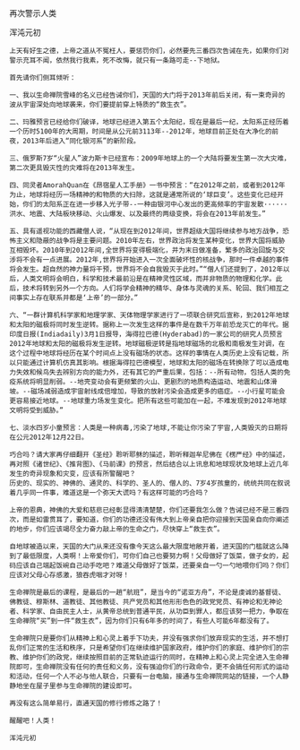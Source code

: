 再次警示人类
    
浑沌元初
    
    
    上天有好生之德，上帝之道从不冤枉人，要惩罚你们，必然要先三番四次告诫在先，如果你们对警示充耳不闻，依然我行我素，死不改悔，就只有一条路可走--下地狱。
    
    首先请你们侧耳倾听：
    
    一、我以生命禅院雪峰的名义已经告诫你们，天国的大门将于2013年前后关闭，有一束奇异的波从宇宙深处向地球袭来，你们要提前穿上特质的“救生衣”。
    
    二、玛雅预言已经给你们破译，地球已经进入第五个太阳纪，现在是最后一纪，太阳系正经历着一个历时5100年的大周期，时间是从公元前3113年--2012年，地球目前正处在大净化的前夜，2013年后进入“同化银河系”的新阶段。
    
    三、俄罗斯7岁“火星人”波力斯卡已经宣布：2009年地球上的一个大陆将要发生第一次大灾难，第二次更具毁灭性的灾难将在2013年发生。
    
    四、同灵者AmorahQuan在《昂宿星人工手册》一书中预言：“在2012年之前，或者到2012年为止，地球将经历一场精神的和物质的大扫除，这就是通常所说的‘球巨变’。这些变化已经开始，你们的太阳系正在进一步移入光子带--一种由银河中心发出的更高频率的宇宙发散······洪水、地震、大陆板块移动、火山爆发、以及最终的两级变换，将会在2013年前发生。”
    
    五、具有遥视功能的西藏僧人说，“从现在到2012年间，世界超级大国将继续参与地方战争，恐怖主义和隐蔽的战争将是主要问题。2010年左右，世界政治将发生某种变化，世界大国将威胁互相毁坏。2010年到2012年间,全世界将变得极端化，并为末日做准备，繁多的政治回旋与交涉将不会有一点进展。2012年,世界将开始进入一次全面破坏性的核战争，那时一件卓越的事件将会发生。超自然的神力量将干预，世界将不会自我毁灭于此时。”“僧人们还提到了，2012年以后，人类文明将会明白，科学和技术最前沿是在精神灵性区域，而并非物质的物理和化学。此后，技术将转到另外一个方向。人们将学会精神的精华、身体与灵魂的关系、轮回、我们相互之间事实上存在联系并都是‘上帝’的一部分。”
    
    六、“一群计算机科学家和地理学家、天体物理学家进行了一项联合研究后宣称，到2012年地球和太阳的磁极将同时发生逆转。据称上一次发生这样的事件是在数千万年前恐龙灭亡的年代。据印度日报(Indiadaily)3月1日报导，海得拉巴德(Hyderabad)的一家公司的研究人员预言2012年地球和太阳的磁极将发生逆转。地球磁极逆转是指地球磁场的北极和南极发生对调，在这个过程中地球将经历在某个时间点上没有磁场的状态。这样的事情在人类历史上没有记载，所以只能通过计算机仿真其影响。根据海得拉巴德模型，地球和太阳的磁场在转换除了可以造成电力失效和候鸟失去辨别方向的能力外，还有其它的严重后果，包括：--所有动物，包括人类的免疫系统将明显削弱。--地壳变动会有更频繁的火山、更剧烈的地质构造运动、地震和山体滑坡。--磁场减弱造成宇宙射线成倍增加，导致的放射污染会造成更多的癌症。--小行星可能会更容易接近地球。--地球重力场发生变化。把所有这些可能加在一起，不难发现到2012年地球文明将受到威胁。”
    
    七、淡水四岁小童预言：人类是一种病毒,污染了地球,不能让你污染了宇宙,人类毁灭的日期将在公元2012年12月22日。
    
    巧合吗？请大家再仔细翻开《圣经》聆听耶稣的描述，聆听释迦牟尼佛在《楞严经》中的描述，再对照《诸世纪》、《推背图》、《马前课》的预言，然后结合以上讯息和地球现状及地球上近几年发生的奇异现象和灾变，应该有所警醒吧？
    历史的、现实的、神佛的、通灵的、科学的、圣人的、僧人的、7岁4岁孩童的，统统共同在叙说着几乎同一件事，难道这是一个弥天大谎吗？有这样可能的巧合吗？
    
    上帝的恩典，神佛的大爱和慈悲已经彰显得清清楚楚，你们还要我怎么做？告诫已经不是三番四次，而是如雷贯耳了，要知道，你们的功德还没有伟大到上帝亲自把你迎接到天国亲自向你阐述的地步，你们应该竭尽全力奋力敲上帝的生命之门，尽快穿上“救生衣”。
    
    自地球被造以来，天国的大门从来还没有像今天这么最大限度地敞开着，进天国的门槛就这么降到了最低限度，人类啊！上帝爱你们，可你们自己也要努力啊！父母做好了饭菜，做子女的，起码应该自己端起饭碗自己动手吃吧？难道父母做好了饭菜，还要亲自一勺一勺地喂你们吗？你们应该对父母心存感激，狼吞虎咽才对呀！
    
    生命禅院是最后的课程，是最后的一趟“航班”，是当今的“诺亚方舟”，不论是虔诚的基督徒、佛教徒、穆斯林、道教徒、其他教徒、共产党员和其他形形色色的政党党员、有神论和无神论者、科学家、自由民主人士，从黄帝总统到普通平民，从功臣到罪人，都应该努一把力，争取在生命禅院“买”到一件“救生衣”，因为你们只有6年多的时间了，有些人可能6年都没有了。
    
    生命禅院只是要你们从精神上和心灵上着手下功夫，并没有强求你们放弃现实的生活，并不想打乱你们正常的生活和秩序，只是希望你们在继续维护国家政府，维护你们的家庭、维护你们的宗教、维护你们的政党，继续按照目前的正常轨迹运行的同时，在精神上和心灵上完全进入生命禅院即可，生命禅院没有任何的责任和义务，没有强迫你们的行政命令，更不会搞任何形式的运动和活动，任何一个人不必与他人联合，只要有一台电脑，接通与生命禅院网站的链接，一个人静静地坐在屋子里参与生命禅院的建设即可。
    
    再没有这么简单易行，直通天国的修行修炼之路了！
    
    醒醒吧！人类！
    
    浑沌元初
    
    
    
    